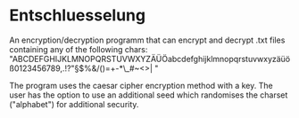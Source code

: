 # Entschluesselung

An encryption/decryption programm that can encrypt and decrypt .txt files containing any of the following chars: 
"ABCDEFGHIJKLMNOPQRSTUVWXYZÄÜÖabcdefghijklmnopqrstuvwxyzäüöß0123456789,.!?\"§$%&/()=+-*\\_#~<>| "

The program uses the caesar cipher encryption method with a key. The user has the option to use an additional seed which randomises the charset ("alphabet") for additional security.
